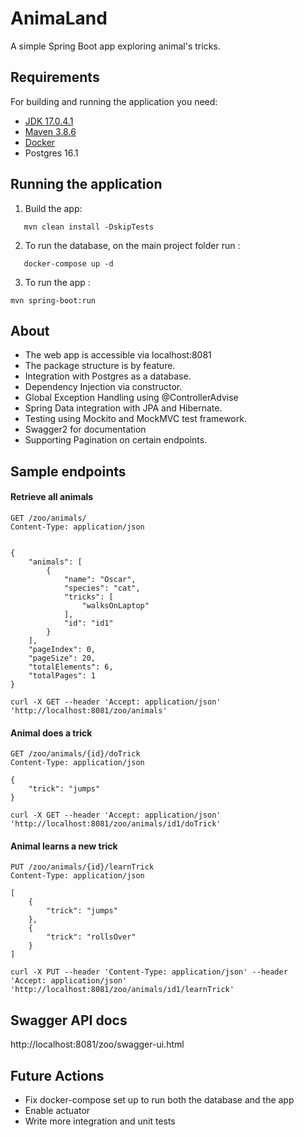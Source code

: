 # AnimaLand
A simple Spring Boot app exploring animal's tricks.

## Requirements

For building and running the application you need:

- [JDK 17.0.4.1](https://www.oracle.com/java/technologies/downloads/#java17)
- [Maven 3.8.6](https://maven.apache.org)
- [Docker](https://docs.docker.com/)
- Postgres 16.1

## Running the application
1. Build the app:
```shell
   mvn clean install -DskipTests
```
2. To run the database, on the main project folder run : 
```shell
   docker-compose up -d
```
3. To run the app :
```shell
mvn spring-boot:run
```

## About
* The web app is accessible via localhost:8081
* The package structure is by feature.
* Integration with Postgres as a database.
* Dependency Injection via constructor.
* Global Exception Handling using @ControllerAdvise
* Spring Data integration with JPA and Hibernate.
* Testing using Mockito and MockMVC test framework.
* Swagger2 for documentation
* Supporting Pagination on certain endpoints.

## Sample endpoints
#### Retrieve all animals
    GET /zoo/animals/
    Content-Type: application/json 


    {
        "animals": [
            {
                "name": "Oscar",
                "species": "cat",
                "tricks": [
                    "walksOnLaptop"
                ],
                "id": "id1"
            }
        ],
        "pageIndex": 0,
        "pageSize": 20,
        "totalElements": 6,
        "totalPages": 1
    }

``` shell
curl -X GET --header 'Accept: application/json' 'http://localhost:8081/zoo/animals'
```
#### Animal does a trick 
    GET /zoo/animals/{id}/doTrick
    Content-Type: application/json
    
    {
        "trick": "jumps"
    }

``` shell
curl -X GET --header 'Accept: application/json' 'http://localhost:8081/zoo/animals/id1/doTrick'
```

#### Animal learns a new trick
    PUT /zoo/animals/{id}/learnTrick
    Content-Type: application/json

    [
        {
            "trick": "jumps"
        }, 
        {
            "trick": "rollsOver"
        }
    ]

``` shell
curl -X PUT --header 'Content-Type: application/json' --header 'Accept: application/json' 'http://localhost:8081/zoo/animals/id1/learnTrick'
```

## Swagger API docs
http://localhost:8081/zoo/swagger-ui.html

## Future Actions
* Fix docker-compose set up to run both the database and the app
* Enable actuator
* Write more integration and unit tests